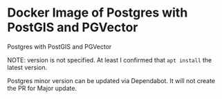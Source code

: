 # Docker Image of Postgres with PostGIS and PGVector

Postgres with PostGIS and PGVector

NOTE: version is not specified. At least I confirmed that `apt install` the latest version.

Postgres minor version can be updated via Dependabot.
It will not create the PR for Major update.
